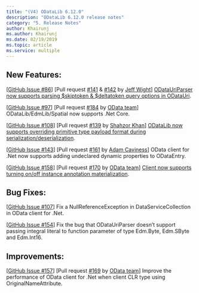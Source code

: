 ```yaml
---
title: "(V4) ODataLib 6.12.0"
description: "ODataLib 6.12.0 release notes"
category: "5. Release Notes"
author: Khairunj
ms.author: Khairunj
ms.date: 02/19/2019
ms.topic: article
ms.service: multiple
---
```


## New Features: 

[[GitHub Issue #86](https://github.com/OData/odata.net/issues/86)] [Pull request [#141](https://github.com/OData/odata.net/pull/141) & [#142](https://github.com/OData/odata.net/pull/142) by [Jeff Wight](https://github.com/JefWight)] [ODataUriParser now supports parsing $skiptoken & $deltatoken query options in ODataUri](http://odata.github.io/odata.net/#06-04-skipTokenAndDeltaToken).

[[GitHub Issue #97](https://github.com/OData/odata.net/issues/97)] [Pull request [#184](https://github.com/OData/odata.net/pull/184) by [OData team](https://github.com/OData/odata.net)] ODataLib/EdmLib/Spatial now supports .Net Core. 

[[GitHub Issue #108](https://github.com/OData/odata.net/issues/108)] [Pull request [#139](https://github.com/OData/odata.net/pull/139) by [Shahzor Khan](https://github.com/shahzorkhan123)] [ODataLib now supports overriding primitive type payload format during serialization/deserialization](http://odata.github.io/odata.net/#06-10-override-primitive-serialization-deserialization).

[[GitHub Issue #143](https://github.com/OData/odata.net/issues/143)] [Pull request [#161](https://github.com/OData/odata.net/pull/161) by [Adam Caviness](https://github.com/AdamCaviness)] OData client for .Net now supports adding undeclared dynamic properties to ODataEntry.

[[GitHub Issue #158](https://github.com/OData/odata.net/issues/158)] [Pull request [#170](https://github.com/OData/odata.net/pull/170) by [OData team](https://github.com/OData/odata.net)] [Client now supports turning on/off instance annotation materialization](http://odata.github.io/odata.net/#06-12-disable-instance-annotation).

## Bug Fixes:

[[GitHub Issue #107](https://github.com/OData/odata.net/issues/107)] Fix a NullReferenceException in DataServiceCollection in OData client for .Net.
     
[[GitHub Issue #154](https://github.com/OData/odata.net/issues/154)] Fix the bug that ODataUriParser doesn’t support passing integral literal to function parameter of type Edm.Byte, Edm.SByte and Edm.Int16.

## Improvements: 
[[GitHub Issue #157](https://github.com/OData/odata.net/issues/157)] [Pull request [#169](https://github.com/OData/odata.net/pull/169) by [OData team](https://github.com/OData/odata.net)] Improve the performance of OData client for .Net when client CLR type using OriginalNameAttribute.

